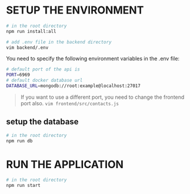 # SETUP THE ENVIRONMENT
```bash
# in the root directory
npm run install:all
```
```bash
# add .env file in the backend directory
vim backend/.env
```
You need to specify the following environment variables in the .env file:
```bash
# default port of the api is
PORT=6969
# default docker database url
DATABASE_URL=mongodb://root:example@localhost:27017
```
> If you want to use a different port, you need to change the frontend port also. `vim frontend/src/contacts.js`

## setup the database
```bash
# in the root directory
npm run db
```

# RUN THE APPLICATION
```bash
# in the root directory
npm run start
```
